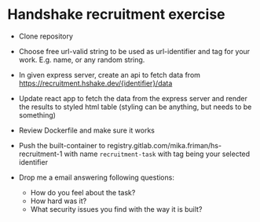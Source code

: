 # Handshake recruitment exercise

- Clone repository
- Choose free url-valid string to be used as url-identifier and tag for your work. E.g. name, or any random string.
- In given express server, create an api to fetch data from https://recruitment.hshake.dev/{identifier}/data
- Update react app to fetch the data from the express server and render the results to styled html table (styling can be anything, but needs to be something)
- Review Dockerfile and make sure it works

- Push the built-container to registry.gitlab.com/mika.friman/hs-recruitment-1 with name `recruitment-task` with tag being your selected identifier
- Drop me a email answering following questions:
    - How do you feel about the task?
    - How hard was it?
    - What security issues you find with the way it is built?
